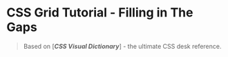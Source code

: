 # CSS Grid Tutorial - Filling in The Gaps
> Based on [__*CSS Visual Dictionary*__] - the ultimate CSS desk reference.
